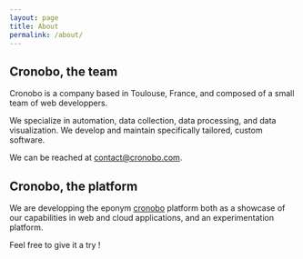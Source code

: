 ```yaml
---
layout: page
title: About
permalink: /about/
---
```


## Cronobo, the team

Cronobo is a company based in Toulouse, France, and composed of a small team of web developpers.

We specialize in automation, data collection, data processing, and data visualization.
We develop and maintain specifically tailored, custom software.

We can be reached at [contact@cronobo.com](mailto:contact@cronobo.com).

## Cronobo, the platform

We are developping the eponym [cronobo](https://cronobo.com) platform both as a showcase of our capabilities in web and cloud applications, and an experimentation platform.

Feel free to give it a try !
